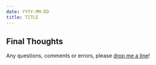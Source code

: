 ```yaml
---
date: YYYY-MM-DD
title: TITLE
---
```


## Final Thoughts

Any questions, comments or errors, please [drop me a line](mailto:me@mikedoescoding.com)!
